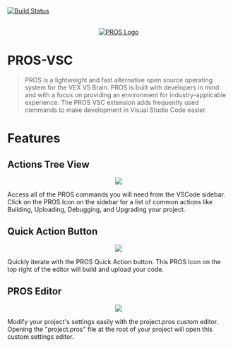 [![Build Status](https://dev.azure.com/purdue-acm-sigbots/VSCode%20Extension/_apis/build/status/purduesigbots.pros-vsc?branchName=develop)](https://dev.azure.com/purdue-acm-sigbots/VSCode%20Extension/_build/latest?definitionId=12&branchName=develop)

<p align="center">
  <br />
  <a title="Learn more about PROS" href="https://pros.cs.purdue.edu/"><img src="https://user-images.githubusercontent.com/22580992/123097191-e198b480-d3fd-11eb-903c-4c267f59fac1.png" alt="PROS Logo" /></a>
</p>

# PROS-VSC

> PROS is a lightweight and fast alternative open source operating system for the VEX V5 Brain. PROS is built with developers in mind and with a focus on providing an environment for industry-applicable experience. The PROS VSC extension adds frequently used commands to make development in Visual Studio Code easier.

# Features

## Actions Tree View

<p align="center">
  <img src="https://user-images.githubusercontent.com/22580992/123257423-22590200-d4c0-11eb-9fda-ce33148d46b6.png">
</p>

Access all of the PROS commands you will need from the VSCode sidebar. Click on the PROS Icon on the sidebar for a list of common actions like Building, Uploading, Debugging, and Upgrading your project.

## Quick Action Button

<p align="center">
  <img src="https://user-images.githubusercontent.com/22580992/123257395-18370380-d4c0-11eb-8cb7-1f902fff0f01.png">
</p>

Quickly iterate with the PROS Quick Action button. This PROS Icon on the top right of the editor will build and upload your code.

## PROS Editor

<p align="center">
  <img src="https://user-images.githubusercontent.com/22580992/123257366-10775f00-d4c0-11eb-9977-3ffb598ed756.png">
</p>

Modify your project's settings easily with the project.pros custom editor. Opening the "project.pros" file at the root of your project will open this custom settings editor.
